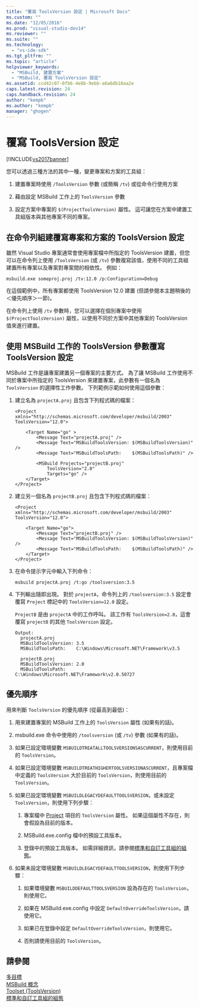 ```yaml
---
title: "覆寫 ToolsVersion 設定 | Microsoft Docs"
ms.custom: ""
ms.date: "12/05/2016"
ms.prod: "visual-studio-dev14"
ms.reviewer: ""
ms.suite: ""
ms.technology: 
  - "vs-ide-sdk"
ms.tgt_pltfrm: ""
ms.topic: "article"
helpviewer_keywords: 
  - "MSBuild, 建置方案"
  - "MSBuild, 覆寫 ToolsVersion 設定"
ms.assetid: ccd42c07-0fb6-4e8b-9ebb-a6a6db18aa2e
caps.latest.revision: 24
caps.handback.revision: 24
author: "kempb"
ms.author: "kempb"
manager: "ghogen"
---
```

# 覆寫 ToolsVersion 設定
[!INCLUDE[vs2017banner](../code-quality/includes/vs2017banner.md)]

您可以透過三種方法的其中一種，變更專案和方案的工具組：  
  
1.  建置專案時使用 `/ToolsVersion` 參數 \(或簡稱 `/tv`\) 或從命令行使用方案  
  
2.  藉由設定 MSBuild 工作上的 `ToolsVersion` 參數  
  
3.  設定方案中專案的 `$(ProjectToolsVersion)` 屬性。  這可讓您在方案中建置工具組版本與其他專案不同的專案。  
  
## 在命令列組建覆寫專案和方案的 ToolsVersion 設定  
 雖然 Visual Studio 專案通常會使用專案檔中所指定的 ToolsVersion 建置，但您可以在命令列上使用 `/ToolsVersion`  \(或 `/tv`\) 參數複寫該值，使用不同的工具組建置所有專案以及專案對專案間的相依性。  例如：  
  
```  
msbuild.exe someproj.proj /tv:12.0 /p:Configuration=Debug  
```  
  
 在這個範例中，所有專案都使用 ToolsVersion 12.0 建置 \(但請參閱本主題稍後的＜優先順序＞一節\)。  
  
 在命令列上使用 `/tv` 參數時，您可以選擇在個別專案中使用 `$(ProjectToolsVersion)` 屬性，以使用不同於方案中其他專案的 ToolsVersion 值來進行建置。  
  
## 使用 MSBuild 工作的 ToolsVersion 參數覆寫 ToolsVersion 設定  
 MSBuild 工作是讓專案建置另一個專案的主要方式。  為了讓 MSBuild 工作使用不同於專案中所指定的 ToolsVersion 來建置專案，此參數有一個名為 `ToolsVersion` 的選擇性工作參數。  下列範例示範如何使用這個參數：  
  
1.  建立名為 `projectA.proj` 且包含下列程式碼的檔案：  
  
    ```  
    <Project xmlns="http://schemas.microsoft.com/developer/msbuild/2003"  
    ToolsVersion="12.0">  
  
        <Target Name="go" >   
            <Message Text="projectA.proj" />  
            <Message Text="MSBuildToolsVersion: $(MSBuildToolsVersion)" />  
            <Message Text="MSBuildToolsPath:    $(MSBuildToolsPath)" />  
  
            <MSBuild Projects="projectB.proj"  
                ToolsVersion="2.0"  
                Targets="go" />  
        </Target>  
    </Project>  
    ```  
  
2.  建立另一個名為 `projectB.proj` 且包含下列程式碼的檔案：  
  
    ```  
    <Project xmlns="http://schemas.microsoft.com/developer/msbuild/2003"  
    ToolsVersion="12.0">  
  
        <Target Name="go">  
            <Message Text="projectB.proj" />  
            <Message Text="MSBuildToolsVersion: $(MSBuildToolsVersion)" />  
            <Message Text="MSBuildToolsPath:    $(MSBuildToolsPath)" />  
        </Target>  
    </Project>  
    ```  
  
3.  在命令提示字元中輸入下列命令：  
  
    ```  
    msbuild projectA.proj /t:go /toolsversion:3.5  
    ```  
  
4.  下列輸出隨即出現。  對於 `projectA`，命令列上的 `/toolsversion:3.5` 設定會覆寫 `Project` 標記中的 `ToolsVersion=12.0` 設定。  
  
     `ProjectB` 是由 `projectA` 中的工作呼叫。  該工作有 `ToolsVersion=2.0`，這會覆寫 `projectB` 的其他 `ToolsVersion` 設定。  
  
    ```  
    Output:  
      projectA.proj  
      MSBuildToolsVersion: 3.5  
      MSBuildToolsPath:    C:\Windows\Microsoft.NET\Framework\v3.5  
  
      projectB.proj  
      MSBuildToolsVersion: 2.0  
      MSBuildToolsPath:    C:\Windows\Microsoft.NET\Framework\v2.0.50727  
    ```  
  
## 優先順序  
 用來判斷 `ToolsVersion` 的優先順序 \(從最高到最低\)：  
  
1.  用來建置專案的 MSBuild 工作上的 `ToolsVersion` 屬性 \(如果有的話\)。  
  
2.  msbuild.exe 命令中使用的 `/toolsversion` \(或 `/tv`\) 參數 \(如果有的話\)。  
  
3.  如果已設定環境變數 `MSBUILDTREATALLTOOLSVERSIONSASCURRENT`，則使用目前的 `ToolsVersion`。  
  
4.  如果已設定環境變數 `MSBUILDTREATHIGHERTOOLSVERSIONASCURRENT`，且專案檔中定義的 `ToolsVersion` 大於目前的 `ToolsVersion`，則使用目前的 `ToolsVersion`。  
  
5.  如果已設定環境變數 `MSBUILDLEGACYDEFAULTTOOLSVERSION`，或未設定 `ToolsVersion`，則使用下列步驟：  
  
    1.  專案檔中 [Project](../msbuild/project-element-msbuild.md) 項目的 `ToolsVersion` 屬性。  如果這個屬性不存在，則會假設為目前的版本。  
  
    2.  MSBuild.exe.config 檔中的預設工具版本。  
  
    3.  登錄中的預設工具版本。  如需詳細資訊，請參閱[標準和自訂工具組的組態](../msbuild/standard-and-custom-toolset-configurations.md)。  
  
6.  如果未設定環境變數 `MSBUILDLEGACYDEFAULTTOOLSVERSION`，則使用下列步驟：  
  
    1.  如果環境變數 `MSBUILDDEFAULTTOOLSVERSION` 設為存在的 `ToolsVersion`，則使用它。  
  
    2.  如果在 MSBuild.exe.config 中設定 `DefaultOverrideToolsVersion`，請使用它。  
  
    3.  如果已在登錄中設定 `DefaultOverrideToolsVersion`，則使用它。  
  
    4.  否則請使用目前的 `ToolsVersion`。  
  
## 請參閱  
 [多目標](../msbuild/msbuild-multitargeting-overview.md)   
 [MSBuild 概念](../msbuild/msbuild-concepts.md)   
 [Toolset \(ToolsVersion\)](../msbuild/msbuild-toolset-toolsversion.md)   
 [標準和自訂工具組的組態](../msbuild/standard-and-custom-toolset-configurations.md)